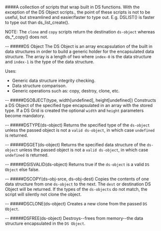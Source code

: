 ####A collection of scripts that wrap built in DS functions.
With the exception of the DS Object scripts., the point of these scripts is not to be useful, but streamlined and easier/faster to type out. E.g. DSLIST() is faster to type out than ds_list_create().

NOTE: The `clone` and `copy` scripts return the destination `ds-object` whereas ds_*_copy() does not.

--
#####DS Object
The DS Object is an array encapsulation of the built in data structures in order to build a generic holder for the encapsulated data structure. The array is a length of two where `index-0` is the data structure and `index-1` is the type of the data structure.

Uses:
 - Generic data structure integrity checking.
 - Data structure comparison.
 - Generic operations such as: copy, destroy, clone, etc.

--
#####DSOBJECT(type, width[undefined], height[undefined])
Constructs a DS Object of the specified type encapsulated in an array with the stored type. If a DS Grid is created the optional `width` and `height` parameters become mandatory.
  
--
#####DSTYPE(ds-object)
Returns the specified type of the `ds-object` unless the passed object is not a `valid ds-object`, in which case `undefined` is returned.
  
--
#####DSGET(ds-object)
Returns the specified data structure of the `ds-object` unless the passed object is not a `valid ds-object`, in which case `undefined` is returned.

--
#####DSISVALID(ds-object)
Returns true if the `ds-object` is a valid `DS Object` else false.

--
#####DSCOPY(ds-obj-srce, ds-obj-dest)
Copies the contents of one data structure from one `ds-object` to the next. The `dest` or destination DS Object will be returned. If the types of the `ds-objects` do not match, the script will silently not clone the object.

--
#####DSCLONE(ds-object)
Creates a new clone from the passed `DS Object`.

--
#####DSFREE(ds-object)
Destroys--frees from memory--the data structure encapsulated in the `DS Object`.
